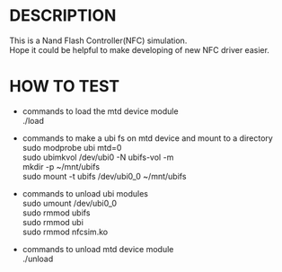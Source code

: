 DESCRIPTION
=======================
This is a Nand Flash Controller(NFC) simulation.   
Hope it could be helpful to make developing of new NFC driver easier.   



HOW TO TEST
=======================

* commands to load the mtd device module  
./load  

* commands to make a ubi fs on mtd device and mount to a directory  
sudo modprobe ubi mtd=0  
sudo ubimkvol /dev/ubi0 -N ubifs-vol -m  
mkdir -p ~/mnt/ubifs  
sudo mount -t ubifs /dev/ubi0_0 ~/mnt/ubifs  

* commands to unload ubi modules  
sudo umount /dev/ubi0_0  
sudo rmmod ubifs  
sudo rmmod ubi  
sudo rmmod nfcsim.ko  

* commands to unload mtd device module  
./unload  

